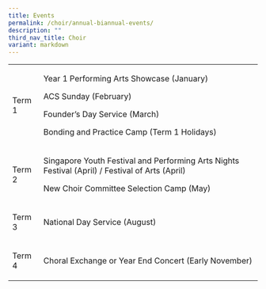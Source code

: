 ```yaml
---
title: Events
permalink: /choir/annual-biannual-events/
description: ""
third_nav_title: Choir
variant: markdown
---
```

<table>
<tbody>
<tr>
<td>
<p>Term 1</p>
</td>
<td>
<p>Year 1 Performing Arts Showcase (January)</p>
<p>ACS Sunday (February)</p>
<p>Founder’s Day Service (March)</p>
<p>Bonding and Practice Camp (Term 1 Holidays)</p>
</td>
</tr>
<tr>
<td>
<p>Term 2</p>
</td>
<td>
<p>Singapore Youth Festival and Performing Arts Nights Festival (April) / Festival of Arts (April)</p>
<p>New Choir Committee Selection Camp (May)</p>
</td>
</tr>
<tr>
<td>
<p>Term 3</p>
</td>
<td>
<p>National Day Service (August)</p>
</td>
</tr>
<tr>
<td>
<p>Term 4</p>
</td>
<td>
<p>Choral Exchange or Year End Concert (Early November)</p>
</td>
</tr>
</tbody>
</table>
<p>&nbsp;</p>